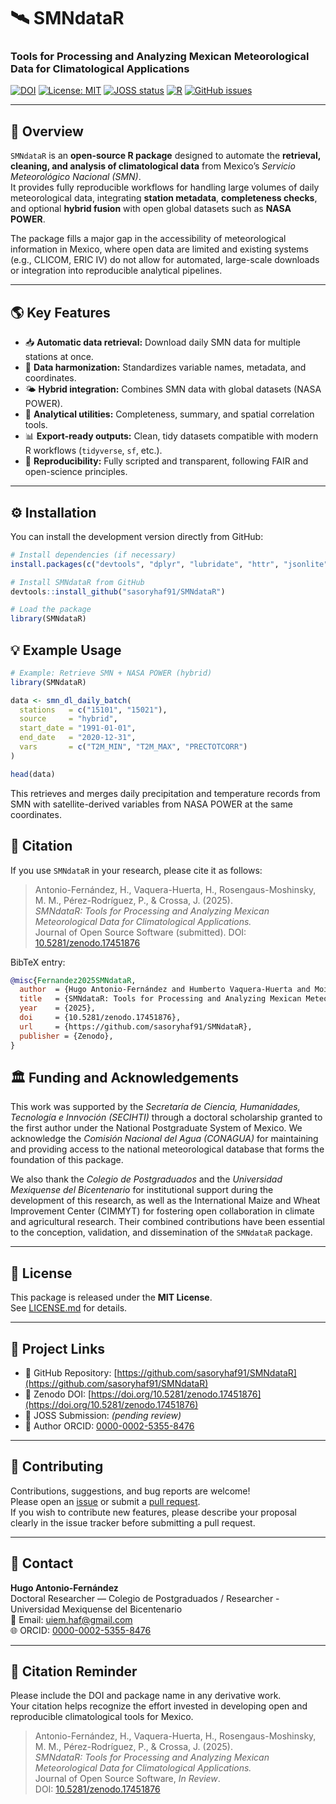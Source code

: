 # 🛰️ SMNdataR
### Tools for Processing and Analyzing Mexican Meteorological Data for Climatological Applications

[![DOI](https://zenodo.org/badge/DOI/10.5281/zenodo.17451875.svg)](https://doi.org/10.5281/zenodo.17451875)
[![License: MIT](https://img.shields.io/badge/License-MIT-green.svg)](LICENSE)
[![JOSS status](https://joss.theoj.org/papers/under_review.svg)](https://joss.theoj.org/)
[![R](https://img.shields.io/badge/R->=3.5-blue.svg)](https://cran.r-project.org/)
[![GitHub issues](https://img.shields.io/github/issues/sasoryhaf91/SMNdataR.svg)](https://github.com/sasoryhaf91/SMNdataR/issues)

---

## 📘 Overview

`SMNdataR` is an **open-source R package** designed to automate the **retrieval, cleaning, and analysis of climatological data** from Mexico’s *Servicio Meteorológico Nacional (SMN)*.  
It provides fully reproducible workflows for handling large volumes of daily meteorological data, integrating **station metadata**, **completeness checks**, and optional **hybrid fusion** with open global datasets such as **NASA POWER**.

The package fills a major gap in the accessibility of meteorological information in Mexico, where open data are limited and existing systems (e.g., CLICOM, ERIC IV) do not allow for automated, large-scale downloads or integration into reproducible analytical pipelines.

---

## 🌎 Key Features

- 📥 **Automatic data retrieval:** Download daily SMN data for multiple stations at once.  
- 🧩 **Data harmonization:** Standardizes variable names, metadata, and coordinates.  
- 🌤️ **Hybrid integration:** Combines SMN data with global datasets (NASA POWER).  
- 🧮 **Analytical utilities:** Completeness, summary, and spatial correlation tools.  
- 📊 **Export-ready outputs:** Clean, tidy datasets compatible with modern R workflows (`tidyverse`, `sf`, etc.).  
- 🔁 **Reproducibility:** Fully scripted and transparent, following FAIR and open-science principles.  

---

## ⚙️ Installation

You can install the development version directly from GitHub:

```r
# Install dependencies (if necessary)
install.packages(c("devtools", "dplyr", "lubridate", "httr", "jsonlite", "sf"))

# Install SMNdataR from GitHub
devtools::install_github("sasoryhaf91/SMNdataR")

# Load the package
library(SMNdataR)
```

## 💡 Example Usage

```r
# Example: Retrieve SMN + NASA POWER (hybrid)
library(SMNdataR)

data <- smn_dl_daily_batch(
  stations   = c("15101", "15021"),
  source     = "hybrid",
  start_date = "1991-01-01",
  end_date   = "2020-12-31",
  vars       = c("T2M_MIN", "T2M_MAX", "PRECTOTCORR")
)

head(data)
```

This retrieves and merges daily precipitation and temperature records from SMN with satellite-derived 
variables from NASA POWER at the same coordinates.

## 📄 Citation

If you use `SMNdataR` in your research, please cite it as follows:

> Antonio-Fernández, H., Vaquera-Huerta, H., Rosengaus-Moshinsky, M. M., Pérez-Rodríguez, P., & Crossa, J. (2025).  
> *SMNdataR: Tools for Processing and Analyzing Mexican Meteorological Data for Climatological Applications.*  
> Journal of Open Source Software (submitted).
> DOI: [10.5281/zenodo.17451876](https://doi.org/10.5281/zenodo.17451876)

BibTeX entry:

```bibtex
@misc{Fernandez2025SMNdataR,
  author  = {Hugo Antonio-Fernández and Humberto Vaquera-Huerta and Moisés Michel Rosengaus-Moshinsky and Paulino Pérez-Rodríguez and José Crossa},
  title   = {SMNdataR: Tools for Processing and Analyzing Mexican Meteorological Data for Climatological Applications},
  year    = {2025},
  doi     = {10.5281/zenodo.17451876},
  url     = {https://github.com/sasoryhaf91/SMNdataR},
  publisher = {Zenodo},
}
```

## 🏛️ Funding and Acknowledgements

This work was supported by the *Secretaría de Ciencia, Humanidades, Tecnología e Innvoción (SECIHTI)* 
through a doctoral scholarship granted to the first author under the National Postgraduate System of Mexico. 
We acknowledge the *Comisión Nacional del Agua (CONAGUA)* for maintaining and providing access to the national 
meteorological database that forms the foundation of this package.

We also thank the *Colegio de Postgraduados* and the *Universidad Mexiquense del Bicentenario* 
for institutional support during the development of this research, as well as the International
Maize and Wheat Improvement Center (CIMMYT) for fostering open collaboration in climate and agricultural research. 
Their combined contributions have been essential to the conception, validation, and dissemination of the `SMNdataR` package.

---

## 🧾 License

This package is released under the **MIT License**.  
See [LICENSE.md](LICENSE.md) for details.

---

## 🔗 Project Links

- 🧬 GitHub Repository: [https://github.com/sasoryhaf91/SMNdataR](https://github.com/sasoryhaf91/SMNdataR)  
- 🧾 Zenodo DOI: [https://doi.org/10.5281/zenodo.17451876](https://doi.org/10.5281/zenodo.17451876)  
- 📄 JOSS Submission: *(pending review)*  
- 🧠 Author ORCID: [0000-0002-5355-8476](https://orcid.org/0000-0002-5355-8476)

---

## 🤝 Contributing

Contributions, suggestions, and bug reports are welcome!  
Please open an [issue](https://github.com/sasoryhaf91/SMNdataR/issues) or submit a [pull request](https://github.com/sasoryhaf91/SMNdataR/pulls).  
If you wish to contribute new features, please describe your proposal clearly in the issue tracker before submitting a pull request.

---

## 🧠 Contact

**Hugo Antonio-Fernández**  
Doctoral Researcher — Colegio de Postgraduados / Researcher - Universidad Mexiquense del Bicentenario  
📧 Email: [uiem.haf@gmail.com](mailto:uiem.haf@gmail.com)  
🌐 ORCID: [0000-0002-5355-8476](https://orcid.org/0000-0002-5355-8476)

---

## 🧭 Citation Reminder

Please include the DOI and package name in any derivative work.  
Your citation helps recognize the effort invested in developing open and reproducible climatological tools for Mexico.

> Antonio-Fernández, H., Vaquera-Huerta, H., Rosengaus-Moshinsky, M. M., Pérez-Rodríguez, P., & Crossa, J. (2025).  
> *SMNdataR: Tools for Processing and Analyzing Mexican Meteorological Data for Climatological Applications.*  
> Journal of Open Source Software, *In Review*.  
> DOI: [10.5281/zenodo.17451876](https://doi.org/10.5281/zenodo.17495178)

  
